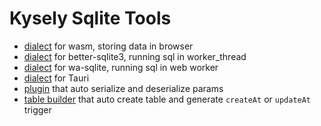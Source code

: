 # Kysely Sqlite Tools

- [dialect](packages/dialect-wasm) for wasm, storing data in browser
- [dialect](packages/dialect-sqlite-worker) for better-sqlite3, running sql in worker_thread
- [dialect](packages/dialect-wasqlite-worker) for wa-sqlite, running sql in web worker
- [dialect](packages/dialect-tauri) for Tauri
- [plugin](packages/plugin-serialize) that auto serialize and deserialize params
- [table builder](packages/sqlite-builder) that auto create table and generate `createAt` or `updateAt` trigger
